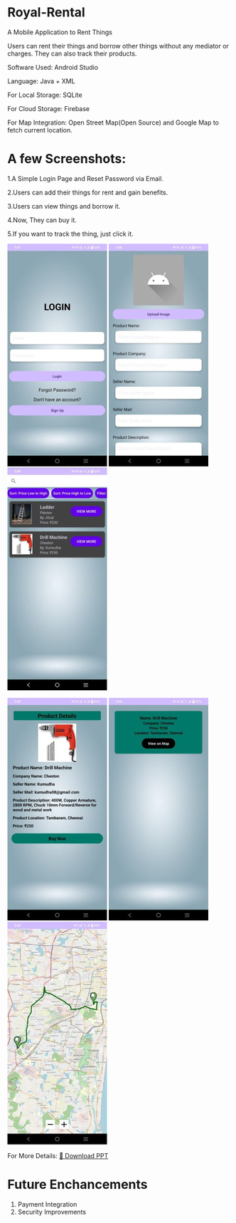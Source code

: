 # Royal-Rental
A Mobile Application to Rent Things

Users can rent their things and borrow other things without any mediator or charges.
They can also track their products.

Software Used: Android Studio

Language: Java + XML

For Local Storage: SQLite

For Cloud Storage: Firebase

For Map Integration: Open Street Map(Open Source) and Google Map to fetch current location.

# A few Screenshots:

1.A Simple Login Page and Reset Password via Email.

2.Users can add their things for rent and gain benefits.

3.Users can view things and borrow it.

4.Now, They can buy it.

5.If you want to track the thing, just click it.

![Login](https://github.com/Afzal-KSL/Royal-Rental/blob/268882e4059377b926cde9c129471dcdc919f3d9/assests/images/login.jpg)
![Add](https://github.com/Afzal-KSL/Royal-Rental/blob/268882e4059377b926cde9c129471dcdc919f3d9/assests/images/add.jpg)
![View](https://github.com/Afzal-KSL/Royal-Rental/blob/268882e4059377b926cde9c129471dcdc919f3d9/assests/images/view.jpg)


![Buy](https://github.com/Afzal-KSL/Royal-Rental/blob/268882e4059377b926cde9c129471dcdc919f3d9/assests/images/buy.jpg)
![Track](https://github.com/Afzal-KSL/Royal-Rental/blob/268882e4059377b926cde9c129471dcdc919f3d9/assests/images/track.jpg)
![Map](https://github.com/Afzal-KSL/Royal-Rental/blob/268882e4059377b926cde9c129471dcdc919f3d9/assests/images/map.jpg)

For More Details: [📄 Download PPT](https://github.com/Afzal-KSL/Royal-Rental/blob/268882e4059377b926cde9c129471dcdc919f3d9/assests/docs/Royal%20Rental%20PPT.pptx)

# Future Enchancements

1. Payment Integration
2. Security Improvements
